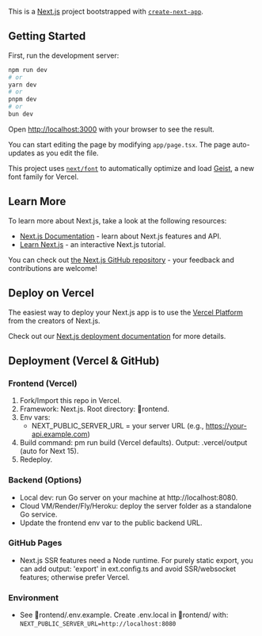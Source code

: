 This is a [Next.js](https://nextjs.org) project bootstrapped with [`create-next-app`](https://nextjs.org/docs/app/api-reference/cli/create-next-app).

## Getting Started

First, run the development server:

```bash
npm run dev
# or
yarn dev
# or
pnpm dev
# or
bun dev
```

Open [http://localhost:3000](http://localhost:3000) with your browser to see the result.

You can start editing the page by modifying `app/page.tsx`. The page auto-updates as you edit the file.

This project uses [`next/font`](https://nextjs.org/docs/app/building-your-application/optimizing/fonts) to automatically optimize and load [Geist](https://vercel.com/font), a new font family for Vercel.

## Learn More

To learn more about Next.js, take a look at the following resources:

- [Next.js Documentation](https://nextjs.org/docs) - learn about Next.js features and API.
- [Learn Next.js](https://nextjs.org/learn) - an interactive Next.js tutorial.

You can check out [the Next.js GitHub repository](https://github.com/vercel/next.js) - your feedback and contributions are welcome!

## Deploy on Vercel

The easiest way to deploy your Next.js app is to use the [Vercel Platform](https://vercel.com/new?utm_medium=default-template&filter=next.js&utm_source=create-next-app&utm_campaign=create-next-app-readme) from the creators of Next.js.

Check out our [Next.js deployment documentation](https://nextjs.org/docs/app/building-your-application/deploying) for more details.

## Deployment (Vercel & GitHub)

### Frontend (Vercel)
1) Fork/Import this repo in Vercel.
2) Framework: Next.js. Root directory: rontend.
3) Env vars:
   - NEXT_PUBLIC_SERVER_URL = your server URL (e.g., https://your-api.example.com)
4) Build command: 
pm run build (Vercel defaults). Output: .vercel/output (auto for Next 15).
5) Redeploy.

### Backend (Options)
- Local dev: run Go server on your machine at http://localhost:8080.
- Cloud VM/Render/Fly/Heroku: deploy the server folder as a standalone Go service.
- Update the frontend env var to the public backend URL.

### GitHub Pages
- Next.js SSR features need a Node runtime. For purely static export, you can add output: 'export' in 
ext.config.ts and avoid SSR/websocket features; otherwise prefer Vercel.

### Environment
- See rontend/.env.example. Create .env.local in rontend/ with:
`
NEXT_PUBLIC_SERVER_URL=http://localhost:8080
`

